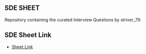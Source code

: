 ## SDE SHEET
Repository containing the curated Interview Questions by striver_79.

## SDE Sheet Link
 - [Sheet Link](https://takeuforward.org/interviews/strivers-sde-sheet-top-coding-interview-problems/)

